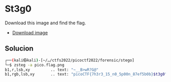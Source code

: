 # St3g0
Download this image and find the flag.

-   [Download image](https://artifacts.picoctf.net/c/425/pico.flag.png)

## Solucion



```bash
┌──(kali㉿kali)-[~/…/ctfs2022/picoctf2022/forensic/stego]
└─$ zsteg -a pico.flag.png 
b1,r,lsb,xy         .. text: "~__B>wR?G@"
b1,rgb,lsb,xy       .. text: "picoCTF{7h3r3_15_n0_5p00n_87ef5b0b}$t3g0"


```